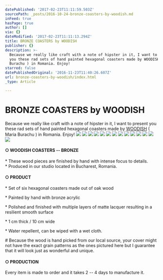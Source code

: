 ```yaml
---
datePublished: '2017-02-23T11:11:59.503Z'
sourcePath: _posts/2016-10-24-bronze-coasters-by-woodish.md
inFeed: true
hasPage: true
author: []
via: {}
dateModified: '2017-02-23T11:11:13.294Z'
title: BRONZE COASTERS by WOODISH
publisher: {}
description: >-
  Because we really like craft with a note of hipster in it, I want to present
  you these rad sets of hand painted hexagonal coasters made by WOODISH ( Maria
  Burachu ) in Romania. Enjoy!
starred: false
datePublishedOriginal: '2016-11-23T11:40:26.607Z'
url: bronze-coasters-by-woodish/index.html
_type: Article

---
```

# BRONZE COASTERS by WOODISH

Because we really like craft with a note of hipster in it, I want to present you these rad sets of hand painted hexagonal coasters made by [WOODISH][0] ( Maria Burachu ) in Romania. Enjoy!
![](https://the-grid-user-content.s3-us-west-2.amazonaws.com/602cca5f-21a3-4958-985c-eff4a2a0e5f9.jpg)
![](https://the-grid-user-content.s3-us-west-2.amazonaws.com/1c16ee58-65b1-43fd-9895-93d7a4651374.jpg)
![](https://the-grid-user-content.s3-us-west-2.amazonaws.com/d6148551-c19c-45de-b32d-cb3937496577.jpg)
![](https://the-grid-user-content.s3-us-west-2.amazonaws.com/a8de3e20-83a2-497e-824c-4e7bbbd36c9b.jpg)
![](https://the-grid-user-content.s3-us-west-2.amazonaws.com/bb518034-e708-440d-856f-12816548ac48.jpg)
![](https://the-grid-user-content.s3-us-west-2.amazonaws.com/9c0ab5b7-ea32-405a-8548-31c68c20f18d.jpg)
![](https://the-grid-user-content.s3-us-west-2.amazonaws.com/5c4f6855-1081-4ff1-b28d-52428d46b446.jpg)
![](https://the-grid-user-content.s3-us-west-2.amazonaws.com/45556fd8-a7df-4154-8f03-b94d62ae1acc.jpg)
![](https://the-grid-user-content.s3-us-west-2.amazonaws.com/9d8b6ecd-e86e-454d-8fd9-010dc7ec90de.jpg)
![](https://s3-us-west-2.amazonaws.com/the-grid-img/p/90c50c8b612abf9bd6a43fd3fc455ba83385ce8a.jpg)
![](https://the-grid-user-content.s3-us-west-2.amazonaws.com/490ed396-26a8-436f-aa87-189878933179.jpg)
![](https://the-grid-user-content.s3-us-west-2.amazonaws.com/51ba0db6-7cce-4d42-bb00-4aa767c3c2ce.jpg)
![](https://the-grid-user-content.s3-us-west-2.amazonaws.com/096f44c7-3ddd-475a-8d93-c6573ddf782e.jpg)
![](https://the-grid-user-content.s3-us-west-2.amazonaws.com/2ecd37ec-f36a-4150-a99e-711080cb7300.jpg)

#### **○ WOODISH COASTERS -- BRONZE**

\* These wood pieces are finished by hand with intense focus to details.  
\* Produced in our studio located in Bucharest, Romania.

#### **○ PRODUCT**

\* Set of six hexagonal coasters made out of oak wood

\* Painted by hand with bronze acrylic

\* Polished and finished with multiple layers of matte lacquer resulting in a resilient smooth surface

\* 1 cm thick / 10 cm wide

\* Water repellent, can be wiped with a wet cloth.

\# Because the wood is hand picked from our local source, your cover might not have the exact grain patterns as the ones pictured here but I guarantee that it will look just as wonderful and unique.

#### **○ PRODUCTION**

Every item is made to order and it takes 2 -- 4 days to manufacture it.

[0]: https://woodish.ro/coasters/